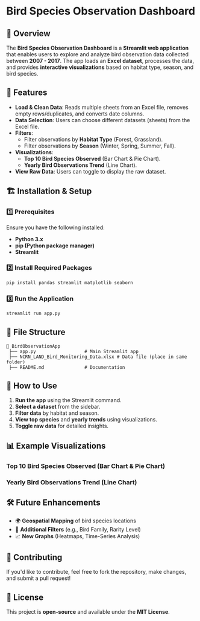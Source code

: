 # Bird Species Observation Dashboard

## 📌 Overview
The **Bird Species Observation Dashboard** is a **Streamlit web application** that enables users to explore and analyze bird observation data collected between **2007 - 2017**. The app loads an **Excel dataset**, processes the data, and provides **interactive visualizations** based on habitat type, season, and bird species.

## 🚀 Features
- **Load & Clean Data**: Reads multiple sheets from an Excel file, removes empty rows/duplicates, and converts date columns.
- **Data Selection**: Users can choose different datasets (sheets) from the Excel file.
- **Filters**:
  - Filter observations by **Habitat Type** (Forest, Grassland).
  - Filter observations by **Season** (Winter, Spring, Summer, Fall).
- **Visualizations**:
  - **Top 10 Bird Species Observed** (Bar Chart & Pie Chart).
  - **Yearly Bird Observations Trend** (Line Chart).
- **View Raw Data**: Users can toggle to display the raw dataset.

## 🏗️ Installation & Setup

### 1️⃣ Prerequisites
Ensure you have the following installed:
- **Python 3.x**
- **pip (Python package manager)**
- **Streamlit**

### 2️⃣ Install Required Packages
```bash
pip install pandas streamlit matplotlib seaborn
```

### 3️⃣ Run the Application
```bash
streamlit run app.py
```

## 📂 File Structure
```
📂 BirdObservationApp
 ├── app.py                  # Main Streamlit app
 ├── NCRN_LAND_Bird_Monitoring_Data.xlsx # Data file (place in same folder)
 ├── README.md               # Documentation
```

## 📝 How to Use
1. **Run the app** using the Streamlit command.
2. **Select a dataset** from the sidebar.
3. **Filter data** by habitat and season.
4. **View top species** and **yearly trends** using visualizations.
5. **Toggle raw data** for detailed insights.

## 📊 Example Visualizations
### Top 10 Bird Species Observed (Bar Chart & Pie Chart)


### Yearly Bird Observations Trend (Line Chart)


## 🛠️ Future Enhancements
- 🌍 **Geospatial Mapping** of bird species locations
- 📌 **Additional Filters** (e.g., Bird Family, Rarity Level)
- 📈 **New Graphs** (Heatmaps, Time-Series Analysis)

## 🤝 Contributing
If you'd like to contribute, feel free to fork the repository, make changes, and submit a pull request!

## 📜 License
This project is **open-source** and available under the **MIT License**.

